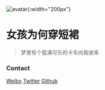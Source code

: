 ![avatar](https://blog.mengniang.tv/static/img/avatar.jpg#avatar){:width="200px"}
# 女孩为何穿短裙

> 梦里有个载满可乐的卡车向我驶来

### Contact

[Weibo](http://weibo.com/5434512907)
[Twitter](https://twitter.com/iggppc)
[Github](https://github.com/donghaichen)
